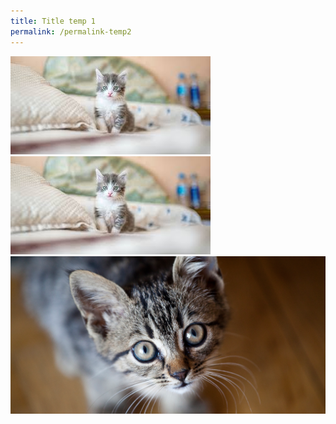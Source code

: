 ```yaml
---
title: Title temp 1
permalink: /permalink-temp2
---
```


![Both upload and insert](/images/cat54.jpeg)![Other cat](/images/cat.jpeg)
![](/images/Thinking-of-getting-a-cat.png)